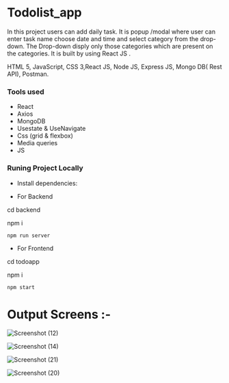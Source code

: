 # Todolist_app

In this project users can add daily task. It is popup /modal where user can enter task name choose date and time and select category from the drop-down. The Drop-down disply only those categories which are present on the categories. It is built by using React JS .

HTML 5, JavaScript, CSS 3,React JS, Node JS, Express JS, Mongo DB( Rest API), Postman.


### Tools used

- React
- Axios
- MongoDB
- Usestate & UseNavigate
- Css (grid & flexbox)
- Media queries
- JS

### Runing Project Locally

- Install dependencies: 

- For Backend

cd backend

npm i

`npm run server`


- For Frontend

cd todoapp

npm i

`npm start`

# Output Screens :-


![Screenshot (12)](https://user-images.githubusercontent.com/106462901/181192541-b3f6100e-5054-4217-8e74-c2261331d349.png)



![Screenshot (14)](https://user-images.githubusercontent.com/106462901/181192561-ea077e2d-652d-47e6-994e-840766b645a5.png)



![Screenshot (21)](https://user-images.githubusercontent.com/106462901/181192591-c769c863-9a38-4892-9f46-b39a450f2513.png)



![Screenshot (20)](https://user-images.githubusercontent.com/106462901/181192621-3669ff46-a959-4313-a364-c930baeda757.png)

